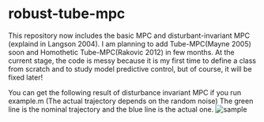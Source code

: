 # robust-tube-mpc
This repository now includes the basic MPC and disturbant-invariant MPC (explaind in Langson 2004). 
I am planning to add Tube-MPC(Mayne 2005) soon and Homothetic Tube-MPC(Rakovic 2012) in few months.
At the current stage, the code is messy because it is my first time to define a class from scratch and to study model predictive control, but of course, it will be fixed later!

You can get the following result of disturbance invariant MPC if you run example.m (The actual trajectory depends on the random noise)
The green line is the nominal trajectory and the blue line is the actual one.
![sample](https://user-images.githubusercontent.com/38597814/39091101-3bbfe1e8-4628-11e8-9fda-576222b99120.jpg)

